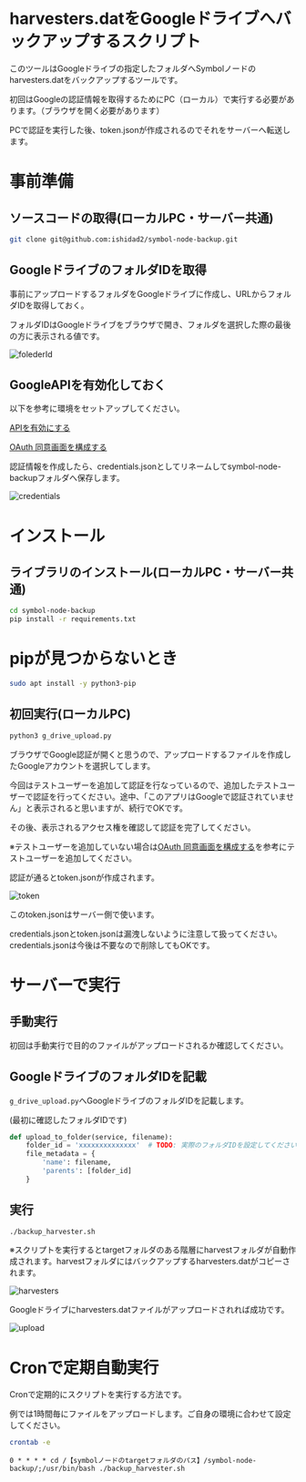 # harvesters.datをGoogleドライブへバックアップするスクリプト

このツールはGoogleドライブの指定したフォルダへSymbolノードのharvesters.datをバックアップするツールです。

初回はGoogleの認証情報を取得するためにPC（ローカル）で実行する必要があります。（ブラウザを開く必要があります）

PCで認証を実行した後、token.jsonが作成されるのでそれをサーバーへ転送します。

# 事前準備

## ソースコードの取得(ローカルPC・サーバー共通)

```bash
git clone git@github.com:ishidad2/symbol-node-backup.git
```

## GoogleドライブのフォルダIDを取得

事前にアップロードするフォルダをGoogleドライブに作成し、URLからフォルダIDを取得しておく。

フォルダIDはGoogleドライブをブラウザで開き、フォルダを選択した際の最後の方に表示される値です。

![folederId](images/folderId.png)

## GoogleAPIを有効化しておく

以下を参考に環境をセットアップしてください。

[APIを有効にする](https://developers.google.com/drive/api/quickstart/python?hl=ja#enable_the_api)

[OAuth 同意画面を構成する](https://developers.google.com/drive/api/quickstart/python?hl=ja#configure_the_oauth_consent_screen)

認証情報を作成したら、credentials.jsonとしてリネームしてsymbol-node-backupフォルダへ保存します。

![credentials](images/credentials.png)

# インストール

## ライブラリのインストール(ローカルPC・サーバー共通)

```bash
cd symbol-node-backup
pip install -r requirements.txt
```

# pipが見つからないとき

```bash
sudo apt install -y python3-pip
```

## 初回実行(ローカルPC)

```bash
python3 g_drive_upload.py
```

ブラウザでGoogle認証が開くと思うので、アップロードするファイルを作成したGoogleアカウントを選択してします。

今回はテストユーザーを追加して認証を行なっているので、追加したテストユーザーで認証を行ってください。途中、「このアプリはGoogleで認証されていません」と表示されると思いますが、続行でOKです。

その後、表示されるアクセス権を確認して認証を完了してください。

※テストユーザーを追加していない場合は[OAuth 同意画面を構成する](https://developers.google.com/drive/api/quickstart/python?hl=ja#configure_the_oauth_consent_screen)を参考にテストユーザーを追加してください。

認証が通るとtoken.jsonが作成されます。

![token](images/token.png)

このtoken.jsonはサーバー側で使います。

credentials.jsonとtoken.jsonは漏洩しないように注意して扱ってください。
credentials.jsonは今後は不要なので削除してもOKです。

# サーバーで実行

## 手動実行

初回は手動実行で目的のファイルがアップロードされるか確認してください。

## GoogleドライブのフォルダIDを記載

`g_drive_upload.py`へGoogleドライブのフォルダIDを記載します。

(最初に確認したフォルダIDです)

```python
def upload_to_folder(service, filename):
    folder_id = 'xxxxxxxxxxxxxx'  # TODO: 実際のフォルダIDを設定してください
    file_metadata = {
        'name': filename,
        'parents': [folder_id]
    }
```

## 実行

```bash
./backup_harvester.sh
```

※スクリプトを実行するとtargetフォルダのある階層にharvestフォルダが自動作成されます。harvestフォルダにはバックアップするharvesters.datがコピーされます。

![harvesters](images/harvesters.png)

Googleドライブにharvesters.datファイルがアップロードされれば成功です。

![upload](images/upload.png)

# Cronで定期自動実行

Cronで定期的にスクリプトを実行する方法です。

例では1時間毎にファイルをアップロードします。ご自身の環境に合わせて設定してください。

```bash
crontab -e
```

```
0 * * * * cd /【symbolノードのtargetフォルダのパス】/symbol-node-backup/;/usr/bin/bash ./backup_harvester.sh
```